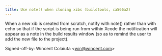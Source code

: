 ```yaml
---
title: Use note() when cloning xibs (buildtools, ca566a2)
---
```


When a new xib is created from scratch, notify with note() rather than with echo so that if the script is being run from within Xcode the notification will appear as a note in the build results window (so as to remind the user to add the new file to the project).

Signed-off-by: Wincent Colaiuta &lt;win@wincent.com&gt;
